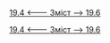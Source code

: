 [19.4 <--- ](19_4.md) [   Зміст   ](README.md) [--> 19.6](19_6.md)



[19.4 <--- ](19_4.md) [   Зміст   ](README.md) [--> 19.6](19_6.md)
